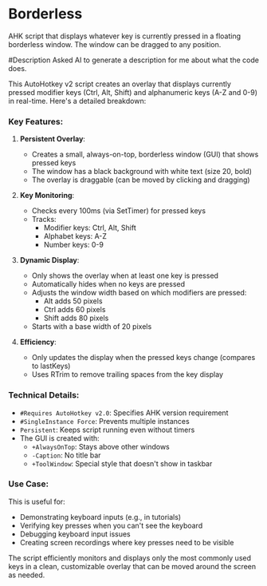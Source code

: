 # Borderless

AHK script that displays whatever key is currently pressed in a floating borderless window. The window can be dragged to any position.


#Description
Asked AI to generate a description for me about what the code does.



This AutoHotkey v2 script creates an overlay that displays currently pressed modifier keys (Ctrl, Alt, Shift) and alphanumeric keys (A-Z and 0-9) in real-time. Here's a detailed breakdown:

### Key Features:
1. **Persistent Overlay**:
   - Creates a small, always-on-top, borderless window (GUI) that shows pressed keys
   - The window has a black background with white text (size 20, bold)
   - The overlay is draggable (can be moved by clicking and dragging)

2. **Key Monitoring**:
   - Checks every 100ms (via SetTimer) for pressed keys
   - Tracks:
     - Modifier keys: Ctrl, Alt, Shift
     - Alphabet keys: A-Z
     - Number keys: 0-9

3. **Dynamic Display**:
   - Only shows the overlay when at least one key is pressed
   - Automatically hides when no keys are pressed
   - Adjusts the window width based on which modifiers are pressed:
     - Alt adds 50 pixels
     - Ctrl adds 60 pixels
     - Shift adds 80 pixels
   - Starts with a base width of 20 pixels

4. **Efficiency**:
   - Only updates the display when the pressed keys change (compares to lastKeys)
   - Uses RTrim to remove trailing spaces from the key display

### Technical Details:
- `#Requires AutoHotkey v2.0`: Specifies AHK version requirement
- `#SingleInstance Force`: Prevents multiple instances
- `Persistent`: Keeps script running even without timers
- The GUI is created with:
  - `+AlwaysOnTop`: Stays above other windows
  - `-Caption`: No title bar
  - `+ToolWindow`: Special style that doesn't show in taskbar

### Use Case:
This is useful for:
- Demonstrating keyboard inputs (e.g., in tutorials)
- Verifying key presses when you can't see the keyboard
- Debugging keyboard input issues
- Creating screen recordings where key presses need to be visible

The script efficiently monitors and displays only the most commonly used keys in a clean, customizable overlay that can be moved around the screen as needed.
